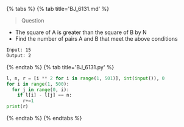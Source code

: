 {% tabs %}
{% tab title='BJ_6131.md' %}

> Question

* The square of A is greater than the square of B by N
* Find the number of pairs A and B that meet the above conditions

```txt
Input: 15
Output: 2
```

{% endtab %}
{% tab title='BJ_6131.py' %}

```py
l, n, r = [i ** 2 for i in range(1, 501)], int(input()), 0
for i in range(1, 500):
  for j in range(0, i):
    if l[i] - l[j] == n:
      r+=1
print(r)
```

{% endtab %}
{% endtabs %}
